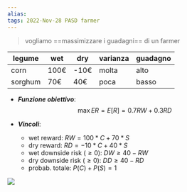 ```yaml
---
alias: 
tags: 2022-Nov-28 PASD farmer
---
```


> vogliamo ==massimizzare i guadagni== di un farmer 

|legume|wet|dry|varianza|guadagno|
|---|---|---|---|---|
|corn|100€|-10€|molta|alto|
|sorghum|70€|40€|poca|basso|

- ***Funzione obiettivo***: $$\max ER=E[R]=0.7RW+0.3RD$$

- ***Vincoli***:
	- wet reward: $RW=100*C+70*S$
	- dry reward: $RD=-10*C+40*S$
	- wet downside risk ($\geq 0$): $DW\geq 40-RW$
	- dry downside risk ($\geq 0$): $DD\geq 40-RD$
	- probab. totale: $P(C)+P(S)=1$

![](Uni/PASD/img/farmprob.jpeg)